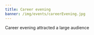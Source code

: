 ```yaml
---
title: Career evening
banner: /img/events/careerEvening.jpg
---
```


Career evening attracted a large audience